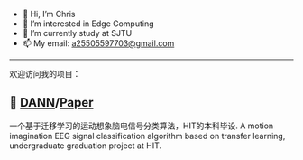 - 👋 Hi, I’m Chris
- 🌱 I’m interested in Edge Computing 
- 🏫 I’m currently study at SJTU
- 📫 My email: a25505597703@gmail.com
---
欢迎访问我的项目：  
## 💠 [DANN](https://github.com/kongfuguagua/DANN_EEG)/[Paper](https://ieeexplore.ieee.org/document/10241474/)
一个基于迁移学习的运动想象脑电信号分类算法，HIT的本科毕设.
A motion imagination EEG signal classification algorithm based on transfer learning, undergraduate graduation project at HIT.

